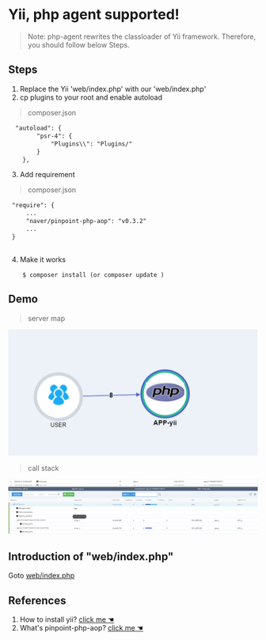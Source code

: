 ﻿# Yii, php agent supported! 

> Note: php-agent rewrites the classloader of Yii framework. Therefore, you should follow below Steps.


## Steps

1. Replace the Yii 'web/index.php' with our 'web/index.php'
2. cp plugins to your root and enable autoload

 > composer.json

``` 
  "autoload": {
        "psr-4": {
            "Plugins\\": "Plugins/"
        }
    },
```

3. Add requirement

 > composer.json

```
 "require": {
     ...
     "naver/pinpoint-php-aop": "v0.3.2"
     ...
 }


```

4. Make it works
   
``` shell
    $ composer install (or composer update )
```


## Demo 


> server map 

![server-map](images/yii-server-map.png) 

> call stack

![server-stack](images/yii-call-stack.png)


##  Introduction of "web/index.php"

Goto [web/index.php](web/index.php)

## References
1. How to install yii? [ click me ☚ ](https://www.yiiframework.com/doc/guide/2.0/en/start-installation)
2. What's pinpoint-php-aop? [ click me ☚ ](https://github.com/naver/pinpoint-php-aop)